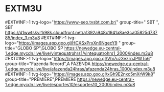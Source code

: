 # EXTM3U

#EXT#INF:-1 tvg-logo="https://www-seo.tvsbt.com.br/"
group-title=" SBT ", SBT
https://d1wwtskvr1r98k.cloudfront.net/a1392a948c1941a8ae3ca05825d73785/index_3.m3u8
#EXT#INF:-1 tvg-logo="https://images.app.goo.gl/HCXSxPrxXn6NgecY9 "
group-title="GLOBO SP",GLOBO SP
https://newedge.eu-central-1.edge.mycdn.live/live/vintequatrohrs1/vintequatrohrs1_2000/index.m3u8
#EXT#INF:-1 tvg-logo="https://images.app.goo.gl/Vhi7uz3ezrnJPWTo6"
group-title="Fazenda Record",A FAZENDA 
https://newedge.eu-central-1.edge.mycdn.live/live/afazenda24hras/afazenda24hras_1000/index.m3u8
#EXT#INF:-1 tvg-logo="https://images.app.goo.gl/xGh9E2nxc5mXrW9k8"
group-title="PREMIERE",PREMIERE
https://newedge.eu-central-1.edge.mycdn.live/live/esportes10/esportes10_2000/index.m3u8



